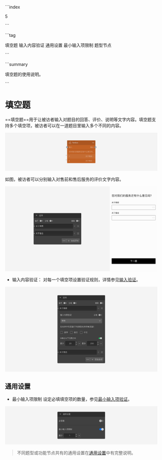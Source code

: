 \```index

5

\```

\```tag

填空题 输入内容验证 通用设置 最小输入项限制 题型节点

\```

\```summary

填空题的使用说明。

\```

# 填空题

==填空题==用于让被访者输入对题目的回答、评价、说明等文字内容。填空题支持多个填空项，被访者可以在一道题目里输入多个不同的内容。

<img src='../assets/questionnaireNodes/05textbox/node.png'>

如图，被访者可以分别输入对售前和售后服务的评价文字内容。

<img src='../assets/questionnaireNodes/05textbox/section.png'>

+ 输入内容验证：
对每一个填空项设置验证规则，详情参见[输入验证](../../11nodeSettings/03optionSetting/04inputValidation.md)。

<img src='../assets/questionnaireNodes/05textbox/validate.png'>

## 通用设置

+ 最小输入项限制
设定必填填空项的数量，参见[最小输入项验证](../../11nodeSettings/05questionGeneralSetting/03inputLimits.md)。

<img src='../assets/questionnaireNodes/05textbox/common.png'>

> 不同题型或功能节点共有的通用设置在[通用设置](../../11nodeSettings/concept.md)中有完整说明。
